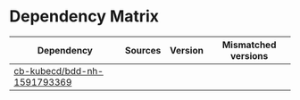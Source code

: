 # Dependency Matrix

Dependency | Sources | Version | Mismatched versions
---------- | ------- | ------- | -------------------
[cb-kubecd/bdd-nh-1591793369](https://github.com/cb-kubecd/bdd-nh-1591793369.git) |  | []() | 
